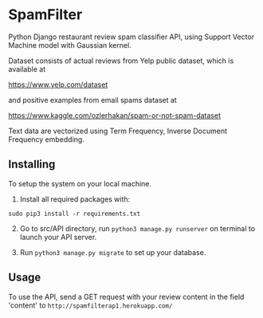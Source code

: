 # SpamFilter

Python Django restaurant review spam classifier API, using Support Vector Machine model with Gaussian kernel.

Dataset consists of actual reviews from Yelp public dataset, which is available at 

https://www.yelp.com/dataset

and positive examples from email spams dataset at

https://www.kaggle.com/ozlerhakan/spam-or-not-spam-dataset

Text data are vectorized using Term Frequency, Inverse Document Frequency embedding.

## Installing

To setup the system on your local machine.

1. Install all required packages with:
```
sudo pip3 install -r requirements.txt
```
2. Go to src/API directory, run ```python3 manage.py runserver``` on terminal to launch your API server.

3. Run ```python3 manage.py migrate``` to set up your database.

## Usage

To use the API, send a GET request with your review content in the field 'content' to `http://spamfilterap1.herokuapp.com/`
